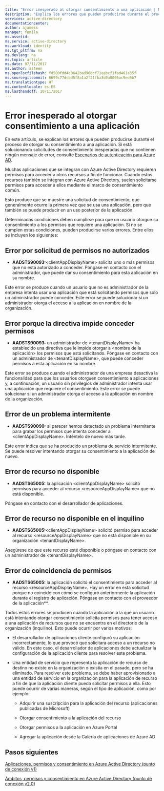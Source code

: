 ```yaml
---
title: "Error inesperado al otorgar consentimiento a una aplicación | Microsoft Docs"
description: "Explica los errores que pueden producirse durante el proceso de otorgar su consentimiento a una aplicación y qué puede hacer al respecto"
services: active-directory
documentationcenter: 
author: ajamess
manager: femila
ms.assetid: 
ms.service: active-directory
ms.workload: identity
ms.tgt_pltfrm: na
ms.devlang: na
ms.topic: article
ms.date: 07/11/2017
ms.author: asteen
ms.openlocfilehash: fd500fdd4c8642bad96dcf71eebcf1fad461a35f
ms.sourcegitcommit: 6699c77dcbd5f8a1a2f21fba3d0a0005ac9ed6b7
ms.translationtype: HT
ms.contentlocale: es-ES
ms.lasthandoff: 10/11/2017
---
```

# <a name="unexpected-error-when-performing-consent-to-an-application"></a>Error inesperado al otorgar consentimiento a una aplicación

En este artículo, se explican los errores que pueden producirse durante el proceso de otorgar su consentimiento a una aplicación. Si está solucionando solicitudes de consentimiento inesperadas que no contienen ningún mensaje de error, consulte [Escenarios de autenticación para Azure AD](https://docs.microsoft.com/azure/active-directory/develop/active-directory-authentication-scenarios).

Muchas aplicaciones que se integran con Azure Active Directory requieren permisos para acceder a otros recursos a fin de funcionar. Cuando estos recursos también se integran con Azure Active Directory, suelen solicitarse permisos para acceder a ellos mediante el marco de consentimiento común. 

Esto produce que se muestre una solicitud de consentimiento, que generalmente ocurre la primera vez que se usa una aplicación, pero que también se puede producir en un uso posterior de la aplicación.

Determinadas condiciones deben cumplirse para que un usuario otorgue su consentimiento a los permisos que requiere una aplicación. Si no se cumplen estas condiciones, pueden producirse varios errores. Entre ellos se incluyen los siguientes:

## <a name="requesting-not-authorized-permissions-error"></a>Error por solicitud de permisos no autorizados
* **AADSTS90093:**&lt;clientAppDisplayName&gt; solicita uno o más permisos que no está autorizado a conceder. Póngase en contacto con el administrador, que puede dar su consentimiento para esta aplicación en su nombre.

Este error se produce cuando un usuario que no es administrador de la empresa intenta usar una aplicación que está solicitando permisos que solo un administrador puede conceder. Este error se puede solucionar si un administrador otorga el acceso a la aplicación en nombre de la organización.

## <a name="policy-prevents-granting-permissions-error"></a>Error porque la directiva impide conceder permisos
* **AADSTS90093:** un administrador de &lt;tenantDisplayName&gt; ha establecido una directiva que le impide otorgar a &lt;nombre de la aplicación&gt; los permisos que está solicitando. Póngase en contacto con un administrador de &lt;tenantDisplayName&gt;, que puede conceder permisos a esta aplicación en su nombre.

Este error se produce cuando el administrador de una empresa desactiva la funcionalidad para que los usuarios otorguen consentimiento a aplicaciones y, a continuación, un usuario sin privilegios de administrador intenta usar una aplicación que requiere el consentimiento. Este error se puede solucionar si un administrador otorga el acceso a la aplicación en nombre de la organización.

## <a name="intermittent-problem-error"></a>Error de un problema intermitente
* **AADSTS90090:** al parecer hemos detectado un problema intermitente para grabar los permisos que intenta conceder a &lt;clientAppDisplayName&gt;. Inténtelo de nuevo más tarde.

Este error indica que se ha producido un problema de servicio intermitente. Se puede resolver intentando otorgar su consentimiento a la aplicación de nuevo.

## <a name="resource-not-available-error"></a>Error de recurso no disponible
* **AADSTS65005:** la aplicación &lt;clientAppDisplayName&gt; solicitó permisos para acceder al recurso &lt;resourceAppDisplayName&gt; que no está disponible. 

Póngase en contacto con el desarrollador de aplicaciones.

##  <a name="resource-not-available-in-tenant-error"></a>Error de recurso no disponible en el inquilino
* **AADSTS65005:**&lt;clientAppDisplayName&gt; solicitó permiso para acceder al recurso &lt;resourceAppDisplayName&gt; que no está disponible en su organización &lt;tenantDisplayName&gt;. 

Asegúrese de que este recurso esté disponible o póngase en contacto con un administrador de &lt;tenantDisplayName&gt;.

## <a name="permissions-mismatch-error"></a>Error de coincidencia de permisos
* **AADSTS65005:** la aplicación solicitó el consentimiento para acceder al recurso &lt;resourceAppDisplayName&gt;. Hay un error en esta solicitud porque no coincide con cómo se configuró anteriormente la aplicación durante el registro de aplicación. Póngase en contacto con el proveedor de la aplicación**.

Todos estos errores se producen cuando la aplicación a la que un usuario está intentando otorgar consentimiento solicita permisos para tener acceso a una aplicación de recursos que no se encuentra en el directorio de la organización (inquilino). Esto puede ocurrir por varios motivos:

-   El desarrollador de aplicaciones cliente configuró su aplicación incorrectamente, lo que provocó que solicitara acceso a un recurso no válido. En este caso, el desarrollador de aplicaciones debe actualizar la configuración de la aplicación cliente para resolver este problema.

-   Una entidad de servicio que representa la aplicación de recurso de destino no existe en la organización o existía en el pasado, pero se ha eliminado. Para resolver este problema, se debe haber aprovisionado a una entidad de servicio en la organización para la aplicación de recurso a fin de que la aplicación cliente pueda solicitar permisos a ella. Esto puede ocurrir de varias maneras, según el tipo de aplicación, como por ejemplo:

    -   Adquirir una suscripción para la aplicación del recurso (aplicaciones publicadas de Microsoft)

    -   Otorgar consentimiento a la aplicación del recurso

    -   Otorgar permisos a la aplicación en Azure Portal

    -   Agregar la aplicación desde la Galería de aplicaciones de Azure AD

## <a name="next-steps"></a>Pasos siguientes 

[Aplicaciones, permisos y consentimiento en Azure Active Directory (punto de conexión v1)](https://docs.microsoft.com/azure/active-directory/active-directory-apps-permissions-consent)<br>

[Ámbitos, permisos y consentimiento en Azure Active Directory (punto de conexión v2.0)](https://docs.microsoft.com/azure/active-directory/develop/active-directory-v2-scopes)


